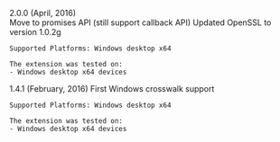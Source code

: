 2.0.0 (April, 2016)			
	Move to promises API (still support callback API)
	Updated OpenSSL to version 1.0.2g
		
	Supported Platforms: Windows desktop x64
	
	The extension was tested on:
	- Windows desktop x64 devices

1.4.1 (February, 2016)
	First Windows crosswalk support
		
	Supported Platforms: Windows desktop x64
	
	The extension was tested on:
	- Windows desktop x64 devices
    
